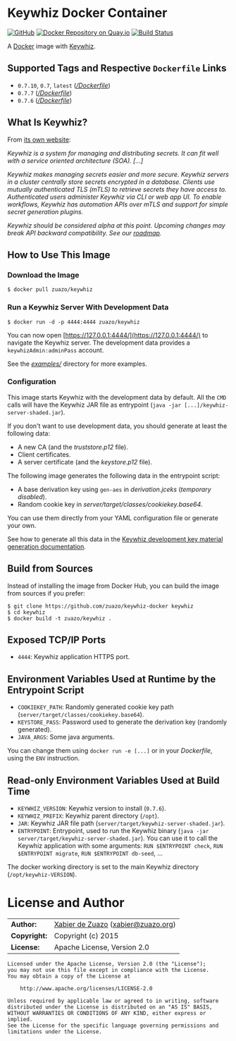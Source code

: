 # Keywhiz Docker Container

[![GitHub](http://img.shields.io/badge/github-zuazo/keywhiz--docker-blue.svg?style=flat)](https://github.com/zuazo/keywhiz-docker) [![Docker Repository on Quay.io](https://quay.io/repository/zuazo/keywhiz/status "Docker Repository on Quay.io")](https://quay.io/repository/zuazo/keywhiz) [![Build Status](http://img.shields.io/travis/zuazo/keywhiz-docker.svg?style=flat)](https://travis-ci.org/zuazo/keywhiz-docker)

A [Docker](https://www.docker.com/) image with [Keywhiz](http://square.github.io/keywhiz/).

## Supported Tags and Respective `Dockerfile` Links

* `0.7.10`, `0.7`, `latest` ([*/Dockerfile*](https://github.com/zuazo/keywhiz-docker/tree/master/Dockerfile))
* `0.7.7` ([*/Dockerfile*](https://github.com/zuazo/keywhiz-docker/blob/0.7.7/Dockerfile))
* `0.7.6` ([*/Dockerfile*](https://github.com/zuazo/keywhiz-docker/blob/0.7.6/Dockerfile))

## What Is Keywhiz?

From [its own website](http://square.github.io/keywhiz/):

*Keywhiz is a system for managing and distributing secrets. It can fit well with a service oriented architecture (SOA).*
*[...]*

*Keywhiz makes managing secrets easier and more secure. Keywhiz servers in a cluster centrally store secrets encrypted in a database. Clients use mutually authenticated TLS (mTLS) to retrieve secrets they have access to. Authenticated users administer Keywhiz via CLI or web app UI. To enable workflows, Keywhiz has automation APIs over mTLS and support for simple secret generation plugins.*

*Keywhiz should be considered alpha at this point. Upcoming changes may break API backward compatibility. See our [roadmap](http://square.github.io/keywhiz/#roadmap).*

## How to Use This Image

### Download the Image

    $ docker pull zuazo/keywhiz

### Run a Keywhiz Server With Development Data

    $ docker run -d -p 4444:4444 zuazo/keywhiz

You can now open [https://127.0.0.1:4444/](https://127.0.0.1:4444/) to navigate the Keywhiz server. The development data provides a `keywhizAdmin:adminPass` account.

See the [*examples/*](https://github.com/zuazo/keywhiz-docker/tree/master/examples) directory for more examples.

### Configuration

This image starts Keywhiz with the development data by default. All the `CMD` calls will have the Keywhiz JAR file as entrypoint (`java -jar [...]/keywhiz-server-shaded.jar`).

If you don't want to use development data, you should generate at least the following data:

* A new CA (and the *truststore.p12* file).
* Client certificates.
* A server certificate (and the *keystore.p12* file).

The following image generates the following data in the entrypoint script:

* A base derivation key using `gen-aes` in *derivation.jceks* (*temporary disabled*).
* Random cookie key in *server/target/classes/cookiekey.base64*.

You can use them directly from your YAML configuration file or generate your own.

See how to generate all this data in the [Keywhiz development key material generation documentation](https://github.com/square/keywhiz/wiki/Development-and-test-key-material).

## Build from Sources

Instead of installing the image from Docker Hub, you can build the image from sources if you prefer:

    $ git clone https://github.com/zuazo/keywhiz-docker keywhiz
    $ cd keywhiz
    $ docker build -t zuazo/keywhiz .

## Exposed TCP/IP Ports

* `4444`: Keywhiz application HTTPS port.

## Environment Variables Used at Runtime by the Entrypoint Script

* `COOKIEKEY_PATH`: Randomly generated cookie key path (`server/target/classes/cookiekey.base64`).
* `KEYSTORE_PASS`: Password used to generate the derivation key (randomly generated).
* `JAVA_ARGS`: Some java arguments.

You can change them using `docker run -e [...]` or in your *Dockerfile*, using the `ENV` instruction.

## Read-only Environment Variables Used at Build Time

* `KEYWHIZ_VERSION`: Keywhiz version to install (`0.7.6`).
* `KEYWHIZ_PREFIX`: Keywhiz parent directory (`/opt`).
* `JAR`: Keywhiz JAR file path (`server/target/keywhiz-server-shaded.jar`).
* `ENTRYPOINT`: Entrypoint, used to run the Keywhiz binary (`java -jar server/target/keywhiz-server-shaded.jar`). You can use it to call the Keywhiz application with some arguments: `RUN $ENTRYPOINT check`, `RUN $ENTRYPOINT migrate`, `RUN $ENTRYPOINT db-seed`, ...

The docker working directory is set to the main Keywhiz directory (`/opt/keywhiz-VERSION`).

# License and Author

|                      |                                          |
|:---------------------|:-----------------------------------------|
| **Author:**          | [Xabier de Zuazo](https://github.com/zuazo) (xabier@zuazo.org)
| **Copyright:**       | Copyright (c) 2015
| **License:**         | Apache License, Version 2.0

```
Licensed under the Apache License, Version 2.0 (the "License");
you may not use this file except in compliance with the License.
You may obtain a copy of the License at

    http://www.apache.org/licenses/LICENSE-2.0

Unless required by applicable law or agreed to in writing, software
distributed under the License is distributed on an "AS IS" BASIS,
WITHOUT WARRANTIES OR CONDITIONS OF ANY KIND, either express or implied.
See the License for the specific language governing permissions and
limitations under the License.
```
